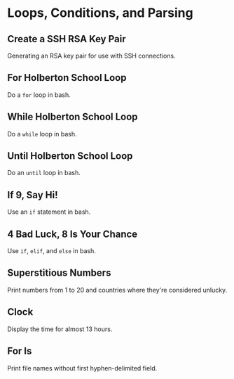 # Loops, Conditions, and Parsing

## Create a SSH RSA Key Pair
Generating an RSA key pair for use with SSH connections.

## For Holberton School Loop
Do a `for` loop in bash.

## While Holberton School Loop
Do a `while` loop in bash.

## Until Holberton School Loop
Do an `until` loop in bash.

## If 9, Say Hi!
Use an `if` statement in bash.

## 4 Bad Luck, 8 Is Your Chance
Use `if`, `elif`, and `else` in bash.

## Superstitious Numbers
Print numbers from 1 to 20 and countries where they're considered unlucky.

## Clock
Display the time for almost 13 hours.

## For Is
Print file names without first hyphen-delimited field.
